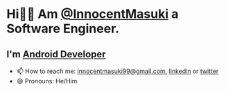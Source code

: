 # Hi👋🏼 Am [@InnocentMasuki](https://diggerati.github.io/innocentmasuki.me/) a Software Engineer.
## I'm [Android Developer](https://play.google.com/store/apps/dev?id=7270525030482178332) 


- 📫 How to reach me: [innocentmasuki99@gmail.com](mailto:innocentmasuki99@gmail.com), [linkedin](https://www.linkedin.com/in/innocent-masuki-988013173/) or [twitter](https://twitter.com/MasukiInnocent)
- 😄 Pronouns: He/Him
